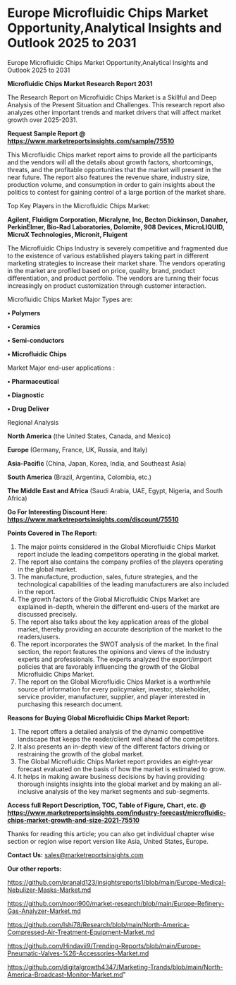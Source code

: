 # Europe Microfluidic Chips Market Opportunity,Analytical Insights and Outlook 2025 to 2031

Europe Microfluidic Chips Market Opportunity,Analytical Insights and Outlook 2025 to 2031

<strong>Microfluidic Chips Market Research Report 2031</strong>

The Research Report on Microfluidic Chips Market is a Skillful and Deep Analysis of the Present Situation and Challenges. This research report also analyzes other important trends and market drivers that will affect market growth over 2025-2031.

<strong>Request Sample Report @ <a href=https://www.marketreportsinsights.com/sample/75510>https://www.marketreportsinsights.com/sample/75510</a></strong>

This Microfluidic Chips market report aims to provide all the participants and the vendors will all the details about growth factors, shortcomings, threats, and the profitable opportunities that the market will present in the near future. The report also features the revenue share, industry size, production volume, and consumption in order to gain insights about the politics to contest for gaining control of a large portion of the market share.

Top Key Players in the Microfluidic Chips Market:

<strong>Agilent, Fluidigm Corporation, Micralyne, Inc, Becton Dickinson, Danaher, PerkinElmer, Bio-Rad Laboratories, Dolomite, 908 Devices, MicroLIQUID, MicruX Technologies, Micronit, Fluigent</strong>

The Microfluidic Chips Industry is severely competitive and fragmented due to the existence of various established players taking part in different marketing strategies to increase their market share. The vendors operating in the market are profiled based on price, quality, brand, product differentiation, and product portfolio. The vendors are turning their focus increasingly on product customization through customer interaction.

Microfluidic Chips Market Major Types are:

<strong>• Polymers

• Ceramics

• Semi-conductors

• Microfluidic Chips</strong>

Market Major end-user applications :

<strong>• Pharmaceutical

• Diagnostic

• Drug Deliver</strong>

Regional Analysis

</u><strong><b>North America</b></strong> (the United States, Canada, and Mexico)

<strong><b>Europe </b></strong>(Germany, France, UK, Russia, and Italy)

<strong><b>Asia-Pacific</b></strong> (China, Japan, Korea, India, and Southeast Asia)

<strong><b>South America</b></strong> (Brazil, Argentina, Colombia, etc.)

<strong><b>The Middle East and Africa</b></strong> (Saudi Arabia, UAE, Egypt, Nigeria, and South Africa)

<strong>Go For Interesting Discount Here: <a href=https://www.marketreportsinsights.com/discount/75510>https://www.marketreportsinsights.com/discount/75510</a></strong>

<strong>Points Covered in The Report:</strong>
<ol>
  <li>The major points considered in the Global Microfluidic Chips Market report include the leading competitors operating in the global market.</li>
  <li>The report also contains the company profiles of the players operating in the global market.</li>
  <li>The manufacture, production, sales, future strategies, and the technological capabilities of the leading manufacturers are also included in the report.</li>
  <li>The growth factors of the Global Microfluidic Chips Market are explained in-depth, wherein the different end-users of the market are discussed precisely.</li>
  <li>The report also talks about the key application areas of the global market, thereby providing an accurate description of the market to the readers/users.</li>
  <li>The report incorporates the SWOT analysis of the market. In the final section, the report features the opinions and views of the industry experts and professionals. The experts analyzed the export/import policies that are favorably influencing the growth of the Global Microfluidic Chips Market.</li>
  <li>The report on the Global Microfluidic Chips Market is a worthwhile source of information for every policymaker, investor, stakeholder, service provider, manufacturer, supplier, and player interested in purchasing this research document.</li>
</ol>
<strong>Reasons for Buying Global Microfluidic Chips Market Report:</strong>

<ol>
  <li>The report offers a detailed analysis of the dynamic competitive landscape that keeps the reader/client well ahead of the competitors.</li>
  <li>It also presents an in-depth view of the different factors driving or restraining the growth of the global market.</li>
  <li>The Global Microfluidic Chips Market report provides an eight-year forecast evaluated on the basis of how the market is estimated to grow.</li>
  <li>It helps in making aware business decisions by having providing thorough insights insights into the global market and by making an all-inclusive analysis of the key market segments and sub-segments.</li>
</ol>
<strong>Access full Report Description, TOC, Table of Figure, Chart, etc. @ <a href=https://www.marketreportsinsights.com/industry-forecast/microfluidic-chips-market-growth-and-size-2021-75510>https://www.marketreportsinsights.com/industry-forecast/microfluidic-chips-market-growth-and-size-2021-75510</a></strong>


Thanks for reading this article; you can also get individual chapter wise section or region wise report version like Asia, United States, Europe.

<strong>Contact Us:</strong>
sales@marketreportsinsights.com

<strong>Our other reports:</strong>

<a href=https://github.com/pranald123/insightsreports1/blob/main/Europe-Medical-Nebulizer-Masks-Market.md>https://github.com/pranald123/insightsreports1/blob/main/Europe-Medical-Nebulizer-Masks-Market.md</a>

<a href=https://github.com/noori900/market-research/blob/main/Europe-Refinery-Gas-Analyzer-Market.md>https://github.com/noori900/market-research/blob/main/Europe-Refinery-Gas-Analyzer-Market.md</a>

<a href=https://github.com/Ishi78/Research/blob/main/North-America-Compressed-Air-Treatment-Equipment-Market.md>https://github.com/Ishi78/Research/blob/main/North-America-Compressed-Air-Treatment-Equipment-Market.md</a>

<a href=https://github.com/Hindavii9/Trending-Reports/blob/main/Europe-Pneumatic-Valves-%26-Accessories-Market.md>https://github.com/Hindavii9/Trending-Reports/blob/main/Europe-Pneumatic-Valves-%26-Accessories-Market.md</a>

<a href=https://github.com/digitalgrowth4347/Marketing-Trands/blob/main/North-America-Broadcast-Monitor-Market.md>https://github.com/digitalgrowth4347/Marketing-Trands/blob/main/North-America-Broadcast-Monitor-Market.md</a>"
